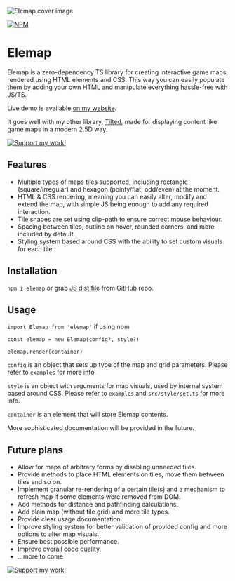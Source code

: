 ![Elemap cover image](https://anbeeld.com/images/elemap-cover.jpg)

[![NPM](https://img.shields.io/npm/v/elemap?label=NPM)](https://www.npmjs.com/package/elemap)

# Elemap

Elemap is a zero-dependency TS library for creating interactive game maps, rendered using HTML elements and CSS. This way you can easily populate them by adding your own HTML and manipulate everything hassle-free with JS/TS.

Live demo is available [on my website](https://anbeeld.com/elemap).

It goes well with my other library, [Tilted](https://github.com/anbeeld/Tilted), made for displaying content like game maps in a modern 2.5D way.

[![Support my work!](https://anbeeld.com/images/support.jpg)](https://anbeeld.com/support)

## Features

- Multiple types of maps tiles supported, including rectangle (square/irregular) and hexagon (pointy/flat, odd/even) at the moment.
- HTML & CSS rendering, meaning you can easily alter, modify and extend the map, with simple JS being enough to add any required interaction.
- Tile shapes are set using clip-path to ensure correct mouse behaviour.
- Spacing between tiles, outline on hover, rounded corners, and more included by default.
- Styling system based around CSS with the ability to set custom visuals for each tile.

## Installation

`npm i elemap` or grab [JS dist file](https://github.com/Anbeeld/Elemap/tree/main/dist) from GitHub repo.

## Usage

`import Elemap from 'elemap'` if using npm

`const elemap = new Elemap(config?, style?)`

`elemap.render(container)`

`config` is an object that sets up type of the map and grid parameters. Please refer to `examples` for more info.

`style` is an object with arguments for map visuals, used by internal system based around CSS. Please refer to `examples` and `src/style/set.ts` for more info.

`container` is an element that will store Elemap contents.

More sophisticated documentation will be provided in the future.

## Future plans

- Allow for maps of arbitrary forms by disabling unneeded tiles.
- Provide methods to place HTML elements on tiles, move them between tiles and so on.
- Implement granular re-rendering of a certain tile(s) and a mechanism to refresh map if some elements were removed from DOM.
- Add methods for distance and pathfinding calculations.
- Add plain map (without tile grid) and more tile types.
- Provide clear usage documentation.
- Improve styling system for better validation of provided config and more options to alter map visuals.
- Ensure best possible performance.
- Improve overall code quality.
- ...more to come

[![Support my work!](https://anbeeld.com/images/support.jpg)](https://anbeeld.com/support)
